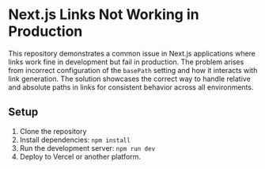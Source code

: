 # Next.js Links Not Working in Production

This repository demonstrates a common issue in Next.js applications where links work fine in development but fail in production. The problem arises from incorrect configuration of the `basePath` setting and how it interacts with link generation. The solution showcases the correct way to handle relative and absolute paths in links for consistent behavior across all environments.

## Setup

1. Clone the repository
2. Install dependencies: `npm install`
3. Run the development server: `npm run dev`
4. Deploy to Vercel or another platform.